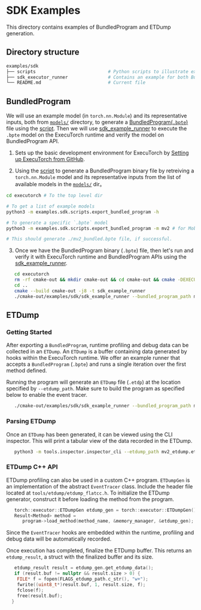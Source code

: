 # SDK Examples
This directory contains examples of BundledProgram and ETDump generation.

## Directory structure
```bash
examples/sdk
├── scripts                           # Python scripts to illustrate export workflow of bundled program.
├── sdk_executor_runner               # Contains an example for both BundledProgram to verify ExecuTorch model, and generate ETDump for runtime results.
└── README.md                         # Current file
```

## BundledProgram

We will use an example model (in `torch.nn.Module`) and its representative inputs, both from [`models/`](../models) directory, to generate a [BundledProgram(`.bpte`)](../../docs/source/sdk-bundled-io.md) file using the [script](scripts/export_bundled_program.py). Then we will use [sdk_example_runner](sdk_example_runner/sdk_example_runner.cpp) to execute the `.bpte` model on the ExecuTorch runtime and verify the model on BundledProgram API.


1. Sets up the basic development environment for ExecuTorch by [Setting up ExecuTorch from GitHub](https://pytorch.org/executorch/stable/getting-started-setup).

2. Using the [script](scripts/export_bundled_program.py) to generate a BundledProgram binary file by retreiving a `torch.nn.Module` model and its representative inputs from the list of available models in the [`models/`](../models) dir。

```bash
cd executorch # To the top level dir

# To get a list of example models
python3 -m examples.sdk.scripts.export_bundled_program -h

# To generate a specific `.bpte` model
python3 -m examples.sdk.scripts.export_bundled_program -m mv2 # for MobileNetv2

# This should generate ./mv2_bundled.bpte file, if successful.
```

3. Once we have the BundledProgram binary (`.bpte`) file, then let's run and verify it with ExecuTorch runtime and BundledProgram APIs using the [sdk_example_runner](sdk_example_runner/sdk_example_runner.cpp).

```bash
   cd executorch
   rm -rf cmake-out && mkdir cmake-out && cd cmake-out && cmake -DEXECUTORCH_BUILD_SDK=1 -DEXECUTORCH_BUILD_EXTENSION_DATA_LOADER=1 ..
   cd ..
   cmake --build cmake-out -j8 -t sdk_example_runner
   ./cmake-out/examples/sdk/sdk_example_runner --bundled_program_path mv2_bundled.bpte --output_verification
   ```


## ETDump

### Getting Started

After exporting a `BundledProgram`, runtime profiling and debug data can be collected in an ``ETDump``. An ``ETDump`` is a buffer containing data generated by hooks within the ExecuTorch runtime.
We offer an example runner that accepts a `BundledProgram` (`.bpte`) and runs a single iteration over the first method defined.

Running the program will generate an `ETDump` file (`.etdp`) at the location specified by `--etdump_path`. Make sure to build the program as specified below to enable the event tracer.

```bash
   ./cmake-out/examples/sdk/sdk_example_runner --bundled_program_path mv2_bundled.bpte --etdump_path mv2_etdump.etdp
   ```

### Parsing ETDump

Once an `ETDump` has been generated, it can be viewed using the CLI inspector. This will print a tabular view of the data recorded in the ETDump.

```bash
   python3 -m tools.inspector.inspector_cli --etdump_path mv2_etdump.etdp
   ```
### ETDump C++ API

ETDump profiling can also be used in a custom C++ program. `ETDumpGen` is an implementation of the abstract `EventTracer` class.  Include the header file located at `tools/etdump/etdump_flatcc.h`. To initialize the ETDump generator, construct it before loading the method from the program.

```cpp
   torch::executor::ETDumpGen etdump_gen = torch::executor::ETDumpGen();
   Result<Method> method =
      program->load_method(method_name, &memory_manager, &etdump_gen);
   ```

Since the `EventTracer` hooks are embedded within the runtime, profiling and debug data will be automatically recorded.

Once execution has completed, finalize the ETDump buffer. This returns an `etdump_result`, a struct with the finalized buffer and its size.

```cpp
   etdump_result result = etdump_gen.get_etdump_data();
   if (result.buf != nullptr && result.size > 0) {
    FILE* f = fopen(FLAGS_etdump_path.c_str(), "w+");
    fwrite((uint8_t*)result.buf, 1, result.size, f);
    fclose(f);
    free(result.buf);
  }
   ```

